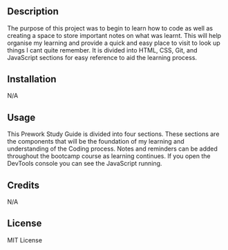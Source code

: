 # <Prework Study Guide Webpage>

## Description

The purpose of this project was to begin to learn how to code as well as creating a space to store important notes on what was learnt. This will help organise my learning and provide a quick and easy place to visit to look up things I cant quite remember. It is divided into HTML, CSS, Git, and JavaScript sections for easy reference to aid the learning process.



## Installation
N/A

## Usage

This Prework Study Guide is divided into four sections. These sections are the components that will be the foundation of my learning and understanding of the Coding process. Notes and reminders can be added throughout the bootcamp course as learning continues. If you open the DevTools console you can see the JavaScript running.

## Credits

N/A

## License

MIT License

